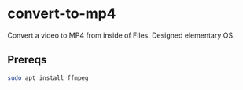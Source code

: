 # convert-to-mp4
Convert a video to MP4 from inside of Files. Designed elementary OS.

## Prereqs

```bash
sudo apt install ffmpeg
```
